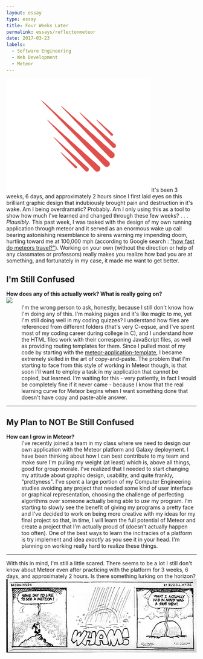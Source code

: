```yaml
---
layout: essay
type: essay
title: Four Weeks Later
permalink: essays/reflectonmeteor
date: 2017-03-23
labels:
  - Software Engineering
  - Web Development
  - Meteor
---
```

<link rel="stylesheet" href="https://cdnjs.cloudflare.com/ajax/libs/semantic-ui/2.2.2/semantic.min.css">
<script type="text/javascript" src="https://cdnjs.cloudflare.com/ajax/libs/jquery/3.1.0/jquery.min.js"></script>
<script type="text/javascript" src="https://cdnjs.cloudflare.com/ajax/libs/semantic-ui/2.2.2/semantic.min.js"></script>

<img class="ui centered image" src="../images/meteorlogo.png">
It's been 3 weeks, 6 days, and approximately 2 hours since I first laid eyes on this brilliant graphic design that indubiously brought pain and destruction in it's wake. Am I being overdramatic? Probably. Am I only using this as a tool to show how much I've learned and changed through these few weeks? . . . <i>Plausibly</i>. This past week, I was tasked with the design of my own running application through meteor and it served as an enormous wake up call bearing astonishing resemblance to sirens warning my impending doom, hurtling toward me at 100,000 mph (according to Google search : <a href="https://www.google.com/search?q=how+fast+do+meteors+travel&rlz=1C1CHZL_enUS727US727&oq=how+fast+do+meteors+travel&aqs=chrome..69i57.4272j0j7&sourceid=chrome&ie=UTF-8">"how fast do meteors travel?"</a>). Working on your own (without the direction or help of any classmates or professors) really makes you realize how bad you are at something, and fortunately in my case, it made me want to get better.

<h2>I'm Still Confused</h2>
<dl>
<dt><strong>How does any of this actually work? What is really going on?</strong></dt>
<img class="ui centered image" src="https://az616578.vo.msecnd.net/files/2016/06/06/636007690304946759-887471953_4.gif">
  <dd>I'm the wrong person to ask, honestly, because I still don't know how I'm doing any of this. I'm making pages and it's like magic to me, yet I'm still doing well in my coding quizzes? I understand how files are referenced from different folders (that's very C-eqsue, and I've spent most of my coding career during college in C), and I understand how the HTML files work with their corresponing JavaScript files, as well as providing routing templates for them. Since I pulled most of my code by starting with the  <a href="http://ics-software-engineering.github.io/meteor-application-template/">meteor-application-template</a>, I became extremely skilled in the art of copy-and-paste. The problem that I'm starting to face from this style of working in Meteor though, is that soon I'll want to employ a task in my application that cannot be copied, but learned. I'm waiting for this - very patiently, in fact I would be completely fine if it never came - because I know that the real learning curve for Meteor begins when I want something done that doesn't have copy and paste-able answer.</dd>
<hr>
<h2>My Plan to NOT Be Still Confused</h2>
  <dt><strong>How can I grow in Meteor?</strong></dt> 
  <dd>I've recently joined a team in my class where we need to design our own application with the Meteor platform and Galaxy deployment. I have been thinking about how I can best contribute to my team and make sure I'm pulling my weight (at least) which is, above all things, good for group morale. I've realized that I needed to start changing my attitude about graphic design, usability, and quite frankly, "prettyness". I've spent a large portion of my Computer Engineering studies avoiding any project that needed some kind of user interface or graphical representation, choosing the challenge of perfecting algorithms over someone actually being able to <i>use</i> my program. I'm starting to slowly see the benefit of giving my programs a pretty face and I've decided to work on being more creative with my ideas for my final project so that, in time, I will learn the full potential of Meteor and create a project that I'm actually proud of (doesn't actually happen too often). One of the best ways to learn the incitracies of a platform is try implement and idea <i>exactly</i> as you see it in your head. I'm planning on working really hard to realize these things.</dd>
</dl>
<hr>
With this in mind, I'm still a little scared. There seems to be a lot I still don't know about Meteor even after practicing with the platform for 3 weeks, 6 days, and approximately 2 hours. Is there something lurking on the horizon?
<img class="ui centered image" src="../images/meteor.jpg">
